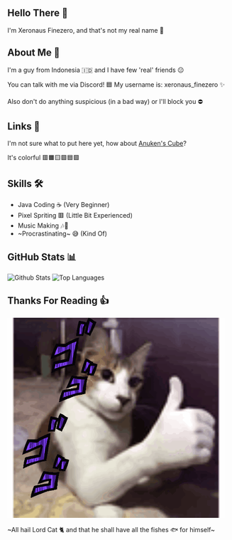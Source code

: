 ## Hello There 👋
I'm Xeronaus Finezero, and that's not my real name 👀

## About Me 🧻
I'm a guy from Indonesia 🇮🇩 and I have few 'real' friends 😐

You can talk with me via Discord! 🟦
My username is: xeronaus_finezero ✨

Also don't do anything suspicious (in a bad way) or I'll block you ⛔

## Links 🔗
I'm not sure what to put here yet, how about [Anuken's Cube](https://anuken.github.io/cube/)?

It's colorful 🟥🟧🟨🟩🟦🟪

## Skills 🛠️
- Java Coding ☕ (Very Beginner)
- Pixel Spriting 🟥 (Little Bit Experienced)
- Music Making 🎶🎵
- ~Procrastinating~ 😅 (Kind Of)

## GitHub Stats 📊

![Github Stats](https://github-readme-stats.vercel.app/api?username=Xeronaus&count_private=true&show_icons=true&include_all_commits=true&hide_border=true&count_private=true&theme=transparent)
![Top Languages](https://github-readme-stats.vercel.app/api/top-langs/?username=Xeronaus&show_icons=true&include_all_commits=true&hide_border=true&count_private=true&theme=transparent&langs_count=10)

## Thanks For Reading 👍

![GIF](https://github.com/Xeronaus/Xeronaus/blob/main/cat-jojo.gif)

~All hail Lord Cat 🐈 and that he shall have all the fishes 🐟 for himself~
